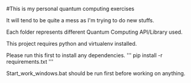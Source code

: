 #This is my personal quantum computing exercises

It will tend to be quite a mess as I'm trying to do new stuffs.

Each folder represents different Quantum Computing API/Library used.

This project requires python and virtualenv installed.

Please run this first to install any dependencies.
'''
pip install -r requirements.txt
'''

Start_work_windows.bat should be run first before working on anything.
